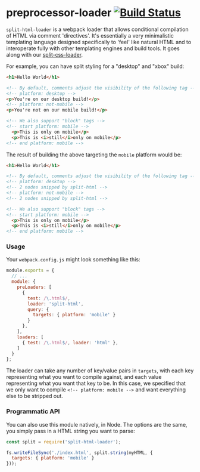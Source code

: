 # preprocessor-loader [![Build Status](https://travis-ci.org/WatchBeam/split-html-loader.svg?branch=master)](https://travis-ci.org/WatchBeam/split-html-loader)

`split-html-loader` is a webpack loader that allows conditional compilation of HTML via comment 'directives'. It's essentially a very minimalistic templating language designed specifically to 'feel' like natural HTML and to interoperate fully with other templating engines and build tools. It goes along with our [split-css-loader](https://github.com/WatchBeam/split-css-loader).

For example, you can have split styling for a "desktop" and "xbox" build:

```html
<h1>Hello World</h1>

<!-- By default, comments adjust the visibility of the following tag -->
<!-- platform: desktop -->
<p>You're on our desktop build!</p>
<!-- platform: not-mobile -->
<p>You're not on our mobile build!</p>

<!-- We also support "block" tags -->
<!-- start platform: mobile -->
  <p>This is only on mobile</p>
  <p>This is <i>still</i>only on mobile</p>
<!-- end platform: mobile -->
```

The result of building the above targeting the `mobile` platform would be:

```html
<h1>Hello World</h1>

<!-- By default, comments adjust the visibility of the following tag -->
<!-- platform: desktop -->
<!-- 2 nodes snipped by split-html -->
<!-- platform: not-mobile -->
<!-- 2 nodes snipped by split-html -->

<!-- We also support "block" tags -->
<!-- start platform: mobile -->
  <p>This is only on mobile</p>
  <p>This is <i>still</i>only on mobile</p>
<!-- end platform: mobile -->
```

### Usage

Your `webpack.config.js` might look something like this:

```js
module.exports = {
  // ...
  module: {
    preLoaders: [
      {
        test: /\.html$/,
        loader: 'split-html',
        query: {
          targets: { platform: 'mobile' }
        }
      },
    ],
    loaders: [
      { test: /\.html$/, loader: 'html' },
    ]
  }
};
```

The loader can take any number of key/value pairs in `targets`, with each key representing what you want to compile against, and each value representing what you want that key to be. In this case, we specified that we only want to compile `<!-- platform: mobile -->` and want everything else to be stripped out.

### Programmatic API

You can also use this module natively, in Node. The options are the same, you simply pass in a HTML string you want to parse:

```js
const split = require('split-html-loader');

fs.writeFileSync('./index.html', split.string(myHTML, {
  targets: { platform: 'mobile' }
}));
```

